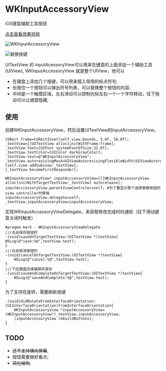 # WKInputAccessoryView

iOS键盘辅助工具按钮

[点击查看效果视频](http://v.youku.com/v_show/id_XNzAzNDg1NzAw.html)

![WKInputAccessoryView](http://farm8.staticflickr.com/7309/12628599893_785fefcf94_o.png)

![替换按键](http://farm3.staticflickr.com/2882/12628558845_2d4e025c65_o.png)

UITextView 的 inputAcessoryView可以用来在键盘的上面添加一个辅助工具(UIView), WKInputAccessoryView 就是整个UIView，他可以

* 在键盘上添加几个按键，可以用来插入常用的标点符号;
* 长按住一个按钮可以弹出符号列表，可以替换整个按钮的内容;
* 中间是一个触摸区域，左右滑动可以控制光标左右一个一个字符移动，往下拖动可以让键盘隐藏;

## 使用
创建WKInputAccessoryView，然后设置UITextView的inputAccessoryView。

    CGRect frame=CGRectInset(self.view.bounds, 3.0f, 10.0f);
    _textView=[[UITextView alloc]initWithFrame:frame];
    _textView.font=[UIFont systemFontOfSize:32.0f];
    _textView.textColor=[UIColor darkGrayColor];
    _textView.text=@"WKInputAccessoryView";
    _textView.autoresizingMask=UIViewAutoresizingFlexibleWidth|UIViewAutoresizingFlexibleHeight;
    [self.view addSubview:_textView];
    [_textView becomeFirstResponder];
    
    WKInputAccessoryView* inputAcccessoryView=[[[WKInputAccessoryView alloc]initWithTargetTextView:_textView] autorelease];
    inputAcccessoryView.parentViewControler=self; #为了要显示那个选择替换按钮的view controller时使用
    inputAcccessoryView.delegate=self;
    _textView.inputAccessoryView=inputAcccessoryView;

实现WKInputAccessoryViewDelegate，来获取修改完成时的通知（往下滑动键盘关闭时触发）

	#pragma mark - WKInputAccessoryViewDelegate
	///点击保存按钮时
	-(void)saveOnTargetTextView:(UITextView *)textView{
    NSLog(@"save:%@",textView.text);
	}
	///点击取消按钮时
	-(void)cancelOnTargetTextView:(UITextView *)textView{
	    NSLog(@"cancel:%@",textView.text);
	}
	///下拉键盘完成编辑并保存
	-(void)saveAndCompleteOnTargetTextView:(UITextView *)textView{
	    NSLog(@"saveAndComplete:%@",textView.text);
	}

为了支持在旋转，需要刷新按键

	-(void)didRotateFromInterfaceOrientation:(UIInterfaceOrientation)fromInterfaceOrientation{
	    WKInputAccessoryView *inputAccessoryView=(WKInputAccessoryView*)_textView.inputAccessoryView;
	    [inputAccessoryView rebuildButtons];
	}


## TODO
* ~~还不支持横向屏幕~~;
* 按钮需要做好看点;
* ~~简化结构~~;
